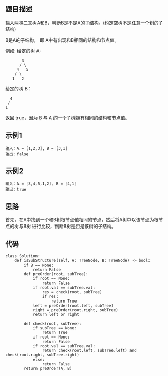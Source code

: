 ## 题目描述
输入两棵二叉树A和B，判断B是不是A的子结构。(约定空树不是任意一个树的子结构)

B是A的子结构， 即 A中有出现和B相同的结构和节点值。

例如:
给定的树 A:

           3
          / \
         4   5
        / \
       1   2
给定的树 B：

      4
     /
    1

返回 true，因为 B 与 A 的一个子树拥有相同的结构和节点值。
## 示例1
```
输入：A = [1,2,3], B = [3,1]
输出：false
```
## 示例2
```
输入：A = [3,4,5,1,2], B = [4,1]
输出：true
```
## 思路
首先，在A中找到一个和B树根节点值相同的节点，然后将A树中以该节点为根节点的树与B树
进行比较，判断B树是否是该树的子结构。
## 代码
```
class Solution:
    def isSubStructure(self, A: TreeNode, B: TreeNode) -> bool:
        if B == None:
            return False
        def preOrder(root, subTree):
            if root == None:
                return False
            if root.val == subTree.val:
                res = check(root, subTree)
                if res:
                    return True
            left = preOrder(root.left, subTree)
            right = preOrder(root.right, subTree)
            return left or right
        
        def check(root, subTree):
            if subTree == None:
                return True
            if root == None:
                return False
            if root.val == subTree.val:
                return check(root.left, subTree.left) and check(root.right, subTree.right)
            else:
                return False
        return preOrder(A, B)
```
